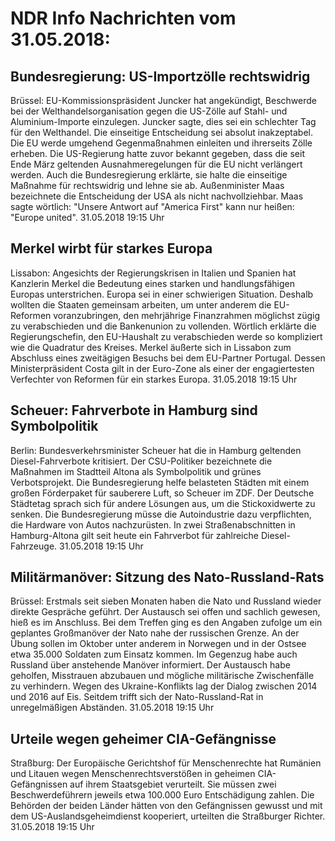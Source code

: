 # NDR Info Nachrichten vom 31.05.2018:


## Bundesregierung: US-Importzölle rechtswidrig
Brüssel: EU-Kommissionspräsident Juncker hat angekündigt, Beschwerde bei der Welthandelsorganisation gegen die US-Zölle auf Stahl- und Aluminium-Importe einzulegen. Juncker sagte, dies sei ein schlechter Tag für den Welthandel. Die einseitige Entscheidung sei absolut inakzeptabel. Die EU werde umgehend Gegenmaßnahmen einleiten und ihrerseits Zölle erheben. Die US-Regierung hatte zuvor bekannt gegeben, dass die seit Ende März geltenden Ausnahmeregelungen für die EU nicht verlängert werden. Auch die Bundesregierung erklärte, sie halte die einseitige Maßnahme für rechtswidrig und lehne sie ab. Außenminister Maas bezeichnete die Entscheidung der USA als nicht nachvollziehbar. Maas sagte wörtlich: "Unsere Antwort auf "America First" kann nur heißen: "Europe united". 31.05.2018 19:15 Uhr 

## Merkel wirbt für starkes Europa
Lissabon: Angesichts der Regierungskrisen in Italien und Spanien hat Kanzlerin Merkel die Bedeutung eines starken und handlungsfähigen Europas unterstrichen. Europa sei in einer schwierigen Situation. Deshalb wollten die Staaten gemeinsam arbeiten, um unter anderem die EU-Reformen voranzubringen, den mehrjährige Finanzrahmen möglichst zügig zu verabschieden und die Bankenunion zu vollenden. Wörtlich erklärte die Regierungschefin, den EU-Haushalt zu verabschieden werde so kompliziert wie die Quadratur des Kreises. Merkel äußerte sich in Lissabon zum Abschluss eines zweitägigen Besuchs bei dem EU-Partner Portugal. Dessen Ministerpräsident Costa gilt in der Euro-Zone als einer der engagiertesten Verfechter von Reformen für ein starkes Europa. 31.05.2018 19:15 Uhr 

## Scheuer: Fahrverbote in Hamburg sind Symbolpolitik
Berlin:	Bundesverkehrsminister Scheuer hat die in Hamburg geltenden Diesel-Fahrverbote kritisiert. Der CSU-Politiker bezeichnete die Maßnahmen im Stadtteil Altona als Symbolpolitik und grünes Verbotsprojekt. Die Bundesregierung helfe belasteten Städten mit einem großen Förderpaket für sauberere Luft, so Scheuer im ZDF. Der Deutsche Städtetag sprach sich für andere Lösungen aus, um die Stickoxidwerte zu senken. Die Bundesregierung müsse die Autoindustrie dazu verpflichten, die Hardware von Autos nachzurüsten. In zwei Straßenabschnitten in Hamburg-Altona gilt seit heute ein Fahrverbot für zahlreiche Diesel-Fahrzeuge. 31.05.2018 19:15 Uhr 

## Militärmanöver: Sitzung des Nato-Russland-Rats
Brüssel: Erstmals seit sieben Monaten haben die Nato und Russland wieder direkte Gespräche geführt. Der Austausch sei offen und sachlich gewesen, hieß es im Anschluss. Bei dem Treffen ging es den Angaben zufolge um ein geplantes Großmanöver der Nato nahe der russischen Grenze. An der Übung sollen im Oktober unter anderem in Norwegen und in der Ostsee etwa 35.000 Soldaten zum Einsatz kommen. Im Gegenzug habe auch Russland über anstehende Manöver informiert. Der Austausch habe geholfen, Misstrauen abzubauen und mögliche militärische Zwischenfälle zu verhindern. Wegen des Ukraine-Konflikts lag der Dialog zwischen 2014 und 2016 auf Eis. Seitdem trifft sich der Nato-Russland-Rat in unregelmäßigen Abständen. 31.05.2018 19:15 Uhr 

## Urteile wegen geheimer CIA-Gefängnisse
Straßburg:	Der Europäische Gerichtshof für Menschenrechte hat Rumänien und Litauen wegen Menschenrechtsverstößen in geheimen CIA-Gefängnissen auf ihrem Staatsgebiet verurteilt. Sie müssen zwei Beschwerdeführern jeweils etwa 100.000 Euro Entschädigung zahlen. Die Behörden der beiden Länder hätten von den Gefängnissen gewusst und mit dem US-Auslandsgeheimdienst kooperiert, urteilten die Straßburger Richter. 31.05.2018 19:15 Uhr 

